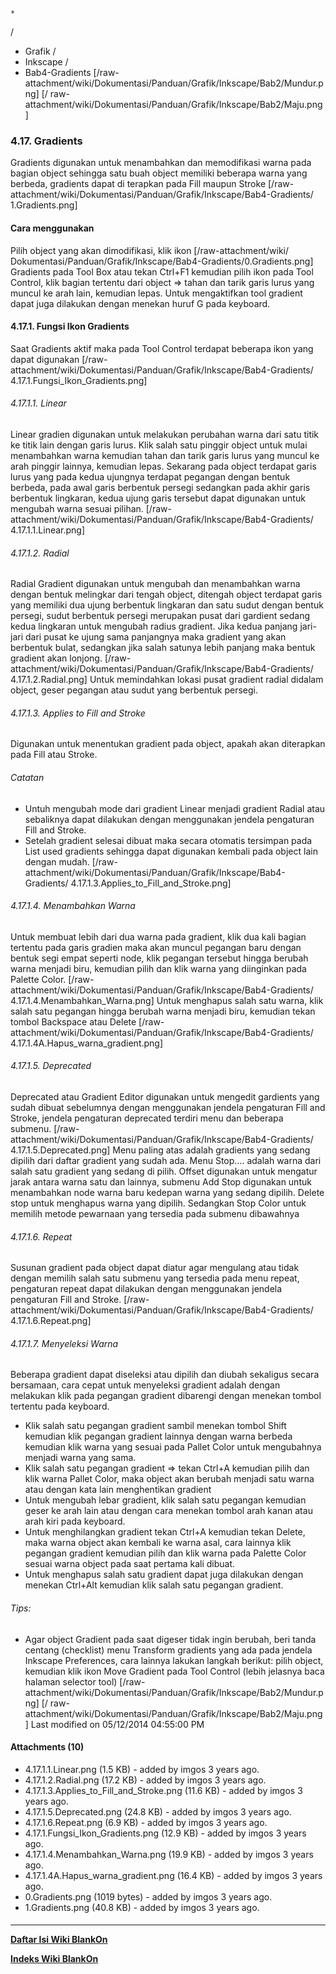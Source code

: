 

    *









  /


  * Grafik  /
  * Inkscape  /
  * Bab4-Gradients
[/raw-attachment/wiki/Dokumentasi/Panduan/Grafik/Inkscape/Bab2/Mundur.png] [/
raw-attachment/wiki/Dokumentasi/Panduan/Grafik/Inkscape/Bab2/Maju.png]
### 4.17. Gradients
Gradients digunakan untuk menambahkan dan memodifikasi warna pada bagian object
sehingga satu buah object memiliki beberapa warna yang berbeda, gradients dapat
di terapkan pada Fill maupun Stroke
[/raw-attachment/wiki/Dokumentasi/Panduan/Grafik/Inkscape/Bab4-Gradients/
1.Gradients.png]
#### Cara menggunakan
Pilih object yang akan dimodifikasi, klik ikon [/raw-attachment/wiki/
Dokumentasi/Panduan/Grafik/Inkscape/Bab4-Gradients/0.Gradients.png] Gradients
pada Tool Box atau tekan Ctrl+F1 kemudian pilih ikon pada Tool Control, klik
bagian tertentu dari object => tahan dan tarik garis lurus yang muncul ke arah
lain, kemudian lepas. Untuk mengaktifkan tool gradient dapat juga dilakukan
dengan menekan huruf G pada keyboard.
#### 4.17.1. Fungsi Ikon Gradients
Saat Gradients aktif maka pada Tool Control terdapat beberapa ikon yang dapat
digunakan
[/raw-attachment/wiki/Dokumentasi/Panduan/Grafik/Inkscape/Bab4-Gradients/
4.17.1.Fungsi_Ikon_Gradients.png]
###### 4.17.1.1. Linear
Linear gradien digunakan untuk melakukan perubahan warna dari satu titik ke
titik lain dengan garis lurus. Klik salah satu pinggir object untuk mulai
menambahkan warna kemudian tahan dan tarik garis lurus yang muncul ke arah
pinggir lainnya, kemudian lepas. Sekarang pada object terdapat garis lurus yang
pada kedua ujungnya terdapat pegangan dengan bentuk berbeda, pada awal garis
berbentuk persegi sedangkan pada akhir garis berbentuk lingkaran, kedua ujung
garis tersebut dapat digunakan untuk mengubah warna sesuai pilihan.
[/raw-attachment/wiki/Dokumentasi/Panduan/Grafik/Inkscape/Bab4-Gradients/
4.17.1.1.Linear.png]
###### 4.17.1.2. Radial
Radial Gradient digunakan untuk mengubah dan menambahkan warna dengan bentuk
melingkar dari tengah object, ditengah object terdapat garis yang memiliki dua
ujung berbentuk lingkaran dan satu sudut dengan bentuk persegi, sudut berbentuk
persegi merupakan pusat dari gardient sedang kedua lingkaran untuk mengubah
radius gradient. Jika kedua panjang jari-jari dari pusat ke ujung sama
panjangnya maka gradient yang akan berbentuk bulat, sedangkan jika salah
satunya lebih panjang maka bentuk gradient akan lonjong.
[/raw-attachment/wiki/Dokumentasi/Panduan/Grafik/Inkscape/Bab4-Gradients/
4.17.1.2.Radial.png]
Untuk memindahkan lokasi pusat gradient radial didalam object, geser pegangan
atau sudut yang berbentuk persegi.
###### 4.17.1.3. Applies to Fill and Stroke
Digunakan untuk menentukan gradient pada object, apakah akan diterapkan pada
Fill atau Stroke.
###### Catatan
  * Untuh mengubah mode dari gradient Linear menjadi gradient Radial atau
      sebaliknya dapat dilakukan dengan menggunakan jendela pengaturan Fill and
      Stroke.
  * Setelah gradient selesai dibuat maka secara otomatis tersimpan pada List
      used gradients sehingga dapat digunakan kembali pada object lain dengan
      mudah.
[/raw-attachment/wiki/Dokumentasi/Panduan/Grafik/Inkscape/Bab4-Gradients/
4.17.1.3.Applies_to_Fill_and_Stroke.png]
###### 4.17.1.4. Menambahkan Warna
Untuk membuat lebih dari dua warna pada gradient, klik dua kali bagian tertentu
pada garis gradien maka akan muncul pegangan baru dengan bentuk segi empat
seperti node, klik pegangan tersebut hingga berubah warna menjadi biru,
kemudian pilih dan klik warna yang diinginkan pada Palette Color.
[/raw-attachment/wiki/Dokumentasi/Panduan/Grafik/Inkscape/Bab4-Gradients/
4.17.1.4.Menambahkan_Warna.png]
Untuk menghapus salah satu warna, klik salah satu pegangan hingga berubah warna
menjadi biru, kemudian tekan tombol Backspace atau Delete
[/raw-attachment/wiki/Dokumentasi/Panduan/Grafik/Inkscape/Bab4-Gradients/
4.17.1.4A.Hapus_warna_gradient.png]
###### 4.17.1.5. Deprecated
Deprecated atau Gradient Editor digunakan untuk mengedit gardients yang sudah
dibuat sebelumnya dengan menggunakan jendela pengaturan Fill and Stroke,
jendela pengaturan deprecated terdiri menu dan beberapa submenu.
[/raw-attachment/wiki/Dokumentasi/Panduan/Grafik/Inkscape/Bab4-Gradients/
4.17.1.5.Deprecated.png]
Menu paling atas adalah gradients yang sedang dipilih dari daftar gradient yang
sudah ada. Menu Stop.... adalah warna dari salah satu gradient yang sedang di
pilih. Offset digunakan untuk mengatur jarak antara warna satu dan lainnya,
submenu Add Stop digunakan untuk menambahkan node warna baru kedepan warna yang
sedang dipilih. Delete stop untuk menghapus warna yang dipilih. Sedangkan Stop
Color untuk memilih metode pewarnaan yang tersedia pada submenu dibawahnya
###### 4.17.1.6. Repeat
Susunan gradient pada object dapat diatur agar mengulang atau tidak dengan
memilih salah satu submenu yang tersedia pada menu repeat, pengaturan repeat
dapat dilakukan dengan menggunakan jendela pengaturan Fill and Stroke.
[/raw-attachment/wiki/Dokumentasi/Panduan/Grafik/Inkscape/Bab4-Gradients/
4.17.1.6.Repeat.png]
###### 4.17.1.7. Menyeleksi Warna
Beberapa gradient dapat diseleksi atau dipilih dan diubah sekaligus secara
bersamaan, cara cepat untuk menyeleksi gradient adalah dengan melakukan klik
pada pegangan gradient dibarengi dengan menekan tombol tertentu pada keyboard.
  * Klik salah satu pegangan gradient sambil menekan tombol Shift kemudian
      klik pegangan gradient lainnya dengan warna berbeda kemudian klik warna
      yang sesuai pada Pallet Color untuk mengubahnya menjadi warna yang sama.
  * Klik salah satu pegangan gradient => tekan Ctrl+A kemudian pilih dan klik
      warna Pallet Color, maka object akan berubah menjadi satu warna atau
      dengan kata lain menghentikan gradient
  * Untuk mengubah lebar gradient, klik salah satu pegangan kemudian geser ke
      arah lain atau dengan cara menekan tombol arah kanan atau arah kiri pada
      keyboard.
  * Untuk menghilangkan gradient tekan Ctrl+A kemudian tekan Delete, maka
      warna object akan kembali ke warna asal, cara lainnya klik pegangan
      gradient kemudian pilih dan klik warna pada Palette Color sesuai warna
      object pada saat pertama kali dibuat.
  * Untuk menghapus salah satu gradient dapat juga dilakukan dengan menekan
      Ctrl+Alt kemudian klik salah satu pegangan gradient.
###### Tips:
  * Agar object Gradient pada saat digeser tidak ingin berubah, beri tanda
      centang (checklist) menu Transform gradients yang ada pada jendela
      Inkscape Preferences, cara lainnya lakukan langkah berikut: pilih object,
      kemudian klik ikon Move Gradient pada Tool Control (lebih jelasnya baca
      halaman selector tool)
[/raw-attachment/wiki/Dokumentasi/Panduan/Grafik/Inkscape/Bab2/Mundur.png] [/
raw-attachment/wiki/Dokumentasi/Panduan/Grafik/Inkscape/Bab2/Maju.png]
Last modified on 05/12/2014 04:55:00 PM
#### Attachments (10)
  * 4.17.1.1.Linear.png​ (1.5 KB) - added by imgos 3 years ago.
  * 4.17.1.2.Radial.png​ (17.2 KB) - added by imgos 3 years ago.
  * 4.17.1.3.Applies_to_Fill_and_Stroke.png​ (11.6 KB) - added by imgos 3
      years ago.
  * 4.17.1.5.Deprecated.png​ (24.8 KB) - added by imgos 3 years ago.
  * 4.17.1.6.Repeat.png​ (6.9 KB) - added by imgos 3 years ago.
  * 4.17.1.Fungsi_Ikon_Gradients.png​ (12.9 KB) - added by imgos 3 years ago.
  * 4.17.1.4.Menambahkan_Warna.png​ (19.9 KB) - added by imgos 3 years ago.
  * 4.17.1.4A.Hapus_warna_gradient.png​ (16.4 KB) - added by imgos 3 years
      ago.
  * 0.Gradients.png​ (1019 bytes) - added by imgos 3 years ago.
  * 1.Gradients.png​ (40.8 KB) - added by imgos 3 years ago.
#### 
    
 
 
 
 
 
---
[**Daftar Isi Wiki BlankOn**](/DaftarIsi/README.md)
 
[**Indeks Wiki BlankOn**](/Indeks.md)
